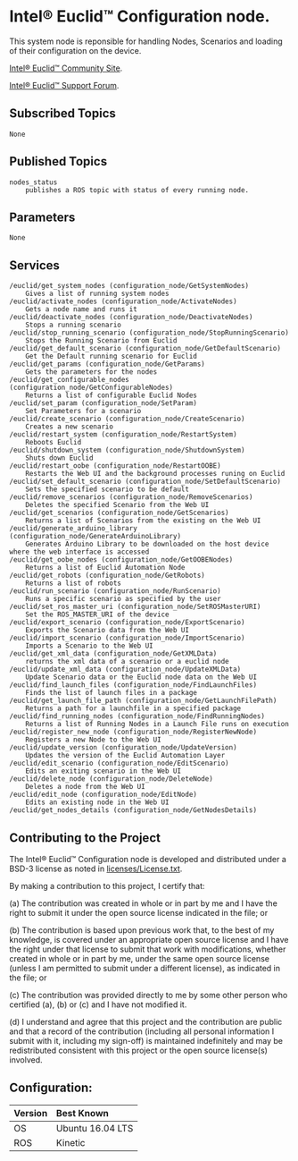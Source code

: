 # Intel&reg; Euclid&trade; Configuration node.

This system node is reponsible for handling Nodes, Scenarios and loading of their configuration on the device. 

[Intel® Euclid™ Community Site](http://www.euclidcommunity.intel.com).

[Intel® Euclid™ Support Forum](http://www.intel.com/content/www/us/en/support/emerging-technologies/intel-euclid-development-kit.html).

## Subscribed Topics

    None

## Published Topics

    nodes_status 
        publishes a ROS topic with status of every running node.
		
## Parameters
    None
		
## Services
    /euclid/get_system_nodes (configuration_node/GetSystemNodes)
        Gives a list of running system nodes
    /euclid/activate_nodes (configuration_node/ActivateNodes)
        Gets a node name and runs it
    /euclid/deactivate_nodes (configuration_node/DeactivateNodes)
        Stops a running scenario
    /euclid/stop_running_scenario (configuration_node/StopRunningScenario)
        Stops the Running Scenario from Euclid
    /euclid/get_default_scenario (configuration_node/GetDefaultScenario)
        Get the Default running scenario for Euclid
    /euclid/get_params (configuration_node/GetParams)
        Gets the parameters for the nodes
    /euclid/get_configurable_nodes (configuration_node/GetConfigurableNodes)
        Returns a list of configurable Euclid Nodes
    /euclid/set_param (configuration_node/SetParam)
        Set Parameters for a scenario
    /euclid/create_scenario (configuration_node/CreateScenario)
        Creates a new scenario
    /euclid/restart_system (configuration_node/RestartSystem)
        Reboots Euclid
    /euclid/shutdown_system (configuration_node/ShutdownSystem)
        Shuts down Euclid
    /euclid/restart_oobe (configuration_node/RestartOOBE)
        Restarts the Web UI and the background processes runing on Euclid
    /euclid/set_default_scenario (configuration_node/SetDefaultScenario)
        Sets the specified scenario to be default
    /euclid/remove_scenarios (configuration_node/RemoveScenarios)
        Deletes the specified Scenario from the Web UI
    /euclid/get_scenarios (configuration_node/GetScenarios)
        Returns a list of Scenarios from the existing on the Web UI
    /euclid/generate_arduino_library (configuration_node/GenerateArduinoLibrary)
        Generates Arduino Library to be downloaded on the host device where the web interface is accessed
    /euclid/get_oobe_nodes (configuration_node/GetOOBENodes)
        Returns a list of Euclid Automation Node
    /euclid/get_robots (configuration_node/GetRobots)
        Returns a list of robots
    /euclid/run_scenario (configuration_node/RunScenario)
        Runs a specific scenario as specified by the user
    /euclid/set_ros_master_uri (configuration_node/SetROSMasterURI)
        Set the ROS_MASTER_URI of the device
    /euclid/export_scenario (configuration_node/ExportScenario)
        Exports the Scenario data from the Web UI
    /euclid/import_scenario (configuration_node/ImportScenario)
        Imports a Scenario to the Web UI
    /euclid/get_xml_data (configuration_node/GetXMLData)
        returns the xml data of a scenario or a euclid node
    /euclid/update_xml_data (configuration_node/UpdateXMLData)
        Update Scenario data or the Euclid node data on the Web UI
    /euclid/find_launch_files (configuration_node/FindLaunchFiles)
        Finds the list of launch files in a package
    /euclid/get_launch_file_path (configuration_node/GetLaunchFilePath)
        Returns a path for a launchfile in a specified package
    /euclid/find_running_nodes (configuration_node/FindRunningNodes)
        Returns a list of Running Nodes in a Launch File runs on execution
    /euclid/register_new_node (configuration_node/RegisterNewNode)
        Registers a new Node to the Web UI
    /euclid/update_version (configuration_node/UpdateVersion)
        Updates the version of the Euclid Automation Layer
    /euclid/edit_scenario (configuration_node/EditScenario)
        Edits an exiting scenario in the Web UI
    /euclid/delete_node (configuration_node/DeleteNode)
        Deletes a node from the Web UI
    /euclid/edit_node (configuration_node/EditNode)
        Edits an existing node in the Web UI
    /euclid/get_nodes_details (configuration_node/GetNodesDetails)
    
## Contributing to the Project

The Intel&reg; Euclid&trade; Configuration node is developed and distributed under
a BSD-3 license as noted in [licenses/License.txt](licenses/License.txt).

By making a contribution to this project, I certify that:

(a) The contribution was created in whole or in part by me and I
have the right to submit it under the open source license
indicated in the file; or

(b) The contribution is based upon previous work that, to the best
of my knowledge, is covered under an appropriate open source
license and I have the right under that license to submit that
work with modifications, whether created in whole or in part
by me, under the same open source license (unless I am
permitted to submit under a different license), as indicated
in the file; or

(c) The contribution was provided directly to me by some other
person who certified (a), (b) or (c) and I have not modified
it.

(d) I understand and agree that this project and the contribution
are public and that a record of the contribution (including all
personal information I submit with it, including my sign-off) is
maintained indefinitely and may be redistributed consistent with
this project or the open source license(s) involved.

## Configuration:

| Version        | Best Known           |
|:-------------- |:---------------------|
| OS             | Ubuntu 16.04 LTS     |
| ROS            | Kinetic              |
